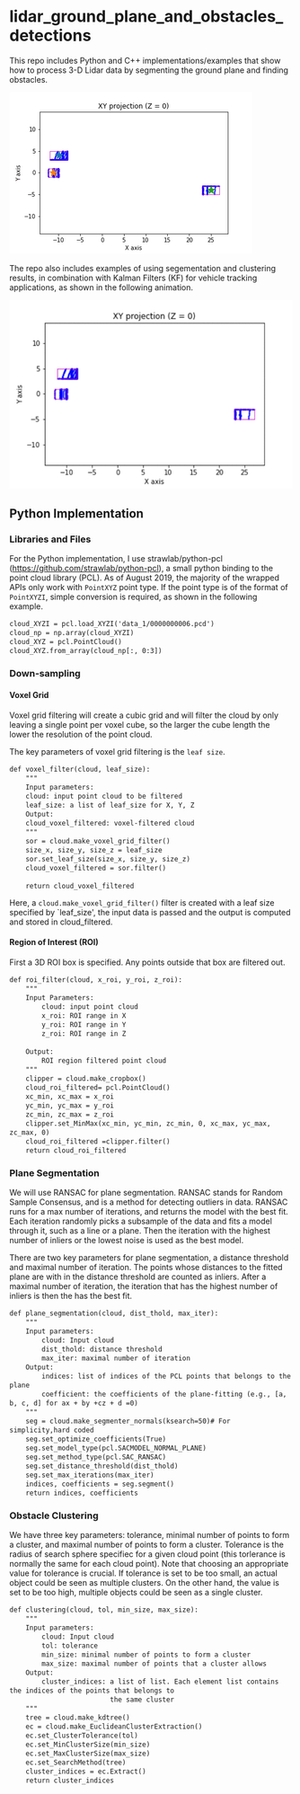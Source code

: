 # lidar_ground_plane_and_obstacles_detections
This repo includes Python and C++ implementations/examples that show how to process 3-D Lidar data by segmenting the ground plane and finding obstacles. 

![img](Python/figs/result_XY.gif)

The repo also includes examples of using segementation and clustering results, in combination with Kalman Filters (KF) for vehicle tracking applications, as shown in the following animation.

![img](Python/figs/lidar_2D_tracking.gif)

## Python Implementation

### Libraries and Files

For the Python implementation, I use strawlab/python-pcl (https://github.com/strawlab/python-pcl), a small python binding to the point cloud library (PCL). As of August 2019, the majority of the wrapped APIs only work with `PointXYZ` point type. If the point type is of the format of `PointXYZI`, simple conversion is required, as shown in the following example.

```
cloud_XYZI = pcl.load_XYZI('data_1/0000000006.pcd')
cloud_np = np.array(cloud_XYZI)
cloud_XYZ = pcl.PointCloud()
cloud_XYZ.from_array(cloud_np[:, 0:3])
```

### Down-sampling
#### Voxel Grid
Voxel grid filtering will create a cubic grid and will filter the cloud by only leaving a single point per voxel cube, so the larger the cube length the lower the resolution of the point cloud.

The key parameters of voxel grid filtering is the `leaf size`.

```
def voxel_filter(cloud, leaf_size):
    """
    Input parameters:
    cloud: input point cloud to be filtered
    leaf_size: a list of leaf_size for X, Y, Z 
    Output:
    cloud_voxel_filtered: voxel-filtered cloud
    """
    sor = cloud.make_voxel_grid_filter()
    size_x, size_y, size_z = leaf_size
    sor.set_leaf_size(size_x, size_y, size_z)
    cloud_voxel_filtered = sor.filter()
    
    return cloud_voxel_filtered

```

Here, a `cloud.make_voxel_grid_filter()` filter is created with a leaf size specified by `leaf_size', the input data is passed and the output is computed and stored in cloud_filtered.

#### Region of Interest (ROI)

First a 3D ROI box is specified. Any points outside that box are filtered out. 

```
def roi_filter(cloud, x_roi, y_roi, z_roi):
    """
    Input Parameters:
        cloud: input point cloud
        x_roi: ROI range in X
        y_roi: ROI range in Y
        z_roi: ROI range in Z
    
    Output:    
        ROI region filtered point cloud
    """
    clipper = cloud.make_cropbox()
    cloud_roi_filtered= pcl.PointCloud()
    xc_min, xc_max = x_roi
    yc_min, yc_max = y_roi
    zc_min, zc_max = z_roi
    clipper.set_MinMax(xc_min, yc_min, zc_min, 0, xc_max, yc_max, zc_max, 0)
    cloud_roi_filtered =clipper.filter()
    return cloud_roi_filtered
```

### Plane Segmentation

We will use RANSAC for plane segmentation. RANSAC stands for Random Sample Consensus, and is a method for detecting outliers in data. RANSAC runs for a max number of iterations, and returns the model with the best fit. Each iteration randomly picks a subsample of the data and fits a model through it, such as a line or a plane. Then the iteration with the highest number of inliers or the lowest noise is used as the best model.

There are two key parameters for plane segmentation, a distance threshold and maximal number of iteration. The points whose distances to the fitted plane are with in the distance threshold are counted as inliers. After a maximal number of iteration, the iteration that has the highest number of inliers is then the has the best fit. 


```
def plane_segmentation(cloud, dist_thold, max_iter):
    """
    Input parameters:
        cloud: Input cloud
        dist_thold: distance threshold
        max_iter: maximal number of iteration
    Output:
        indices: list of indices of the PCL points that belongs to the plane
        coefficient: the coefficients of the plane-fitting (e.g., [a, b, c, d] for ax + by +cz + d =0)
    """
    seg = cloud.make_segmenter_normals(ksearch=50)# For simplicity,hard coded
    seg.set_optimize_coefficients(True)
    seg.set_model_type(pcl.SACMODEL_NORMAL_PLANE)
    seg.set_method_type(pcl.SAC_RANSAC)
    seg.set_distance_threshold(dist_thold)
    seg.set_max_iterations(max_iter)
    indices, coefficients = seg.segment()
    return indices, coefficients

```
### Obstacle Clustering

We have three key parameters: tolerance, minimal number of points to form a cluster, and maximal number of points to form a cluster. Tolerance is the radius of search sphere specifiec for a given cloud point (this torlerance is normally the same for each cloud point). Note that choosing an appropriate value for tolerance is crucial. If tolerance is set to be too small, an actual object could  be seen as multiple clusters. On the other hand, the value is set to be too high, multiple objects could be seen as a single cluster. 

```
def clustering(cloud, tol, min_size, max_size):
    """
    Input parameters:
        cloud: Input cloud
        tol: tolerance
        min_size: minimal number of points to form a cluster
        max_size: maximal number of points that a cluster allows 
    Output:
        cluster_indices: a list of list. Each element list contains the indices of the points that belongs to
                         the same cluster
    """
    tree = cloud.make_kdtree()
    ec = cloud.make_EuclideanClusterExtraction()
    ec.set_ClusterTolerance(tol)
    ec.set_MinClusterSize(min_size)
    ec.set_MaxClusterSize(max_size)
    ec.set_SearchMethod(tree)
    cluster_indices = ec.Extract()
    return cluster_indices
```
